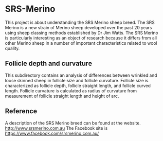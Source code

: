 # SRS-Merino #
This project is about understanding the SRS Merino sheep breed. The SRS Merino is a new strain of Merino sheep developed over the past 20 years using sheep classing methods established by Dr Jim Watts. The SRS Merino is particularly interesting as an object of research because it differs from all other Merino sheep in a number of important characteristics related to wool quality.


## Follicle depth and curvature ##
This  subdirectory contains an analysis of differences between wrinkled and loose skinned sheep in follicle size and follicle curvature. Follicle size is characterized as follicle depth, follicle straight length, and follicle curved length. Follicle curvature is calculated as radius of curvature from measurement of follicle straight length and height of arc.

## Reference ##
A description of the SRS Merino breed can be found at the website.
http://www.srsmerino.com.au
The Facebook site is  https://www.facebook.com/srsmerino.com.au/

